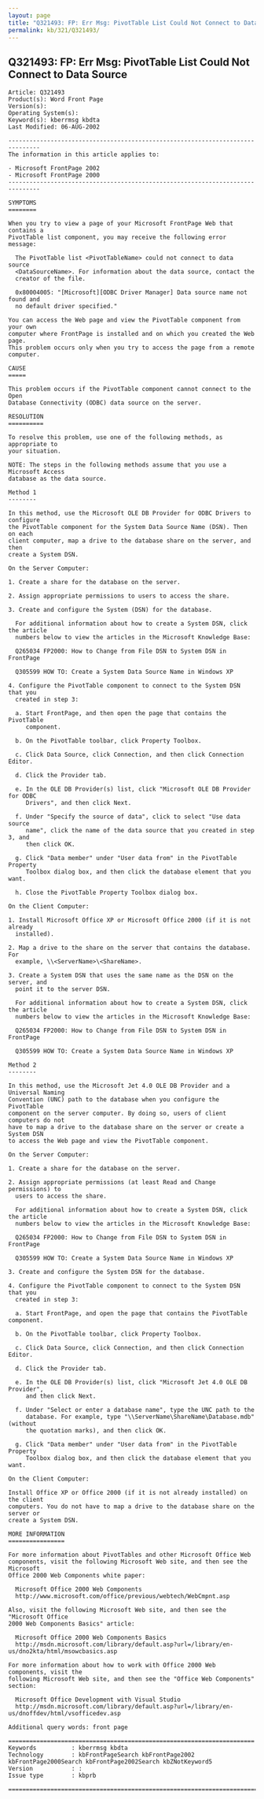 ```yaml
---
layout: page
title: "Q321493: FP: Err Msg: PivotTable List Could Not Connect to Data Source"
permalink: kb/321/Q321493/
---
```


## Q321493: FP: Err Msg: PivotTable List Could Not Connect to Data Source

	Article: Q321493
	Product(s): Word Front Page
	Version(s): 
	Operating System(s): 
	Keyword(s): kberrmsg kbdta
	Last Modified: 06-AUG-2002
	
	-------------------------------------------------------------------------------
	The information in this article applies to:
	
	- Microsoft FrontPage 2002 
	- Microsoft FrontPage 2000 
	-------------------------------------------------------------------------------
	
	SYMPTOMS
	========
	
	When you try to view a page of your Microsoft FrontPage Web that contains a
	PivotTable list component, you may receive the following error message:
	
	  The PivotTable list <PivotTableName> could not connect to data source
	  <DataSourceName>. For information about the data source, contact the
	  creator of the file.
	
	  0x80004005: "[Microsoft][ODBC Driver Manager] Data source name not found and
	  no default driver specified."
	
	You can access the Web page and view the PivotTable component from your own
	computer where FrontPage is installed and on which you created the Web page.
	This problem occurs only when you try to access the page from a remote computer.
	
	CAUSE
	=====
	
	This problem occurs if the PivotTable component cannot connect to the Open
	Database Connectivity (ODBC) data source on the server.
	
	RESOLUTION
	==========
	
	To resolve this problem, use one of the following methods, as appropriate to
	your situation.
	
	NOTE: The steps in the following methods assume that you use a Microsoft Access
	database as the data source.
	
	Method 1
	--------
	
	In this method, use the Microsoft OLE DB Provider for ODBC Drivers to configure
	the PivotTable component for the System Data Source Name (DSN). Then on each
	client computer, map a drive to the database share on the server, and then
	create a System DSN.
	
	On the Server Computer:
	
	1. Create a share for the database on the server.
	
	2. Assign appropriate permissions to users to access the share.
	
	3. Create and configure the System (DSN) for the database.
	
	  For additional information about how to create a System DSN, click the article
	  numbers below to view the articles in the Microsoft Knowledge Base:
	
	  Q265034 FP2000: How to Change from File DSN to System DSN in FrontPage
	
	  Q305599 HOW TO: Create a System Data Source Name in Windows XP
	
	4. Configure the PivotTable component to connect to the System DSN that you
	  created in step 3:
	
	  a. Start FrontPage, and then open the page that contains the PivotTable
	     component.
	
	  b. On the PivotTable toolbar, click Property Toolbox.
	
	  c. Click Data Source, click Connection, and then click Connection Editor.
	
	  d. Click the Provider tab.
	
	  e. In the OLE DB Provider(s) list, click "Microsoft OLE DB Provider for ODBC
	     Drivers", and then click Next.
	
	  f. Under "Specify the source of data", click to select "Use data source
	     name", click the name of the data source that you created in step 3, and
	     then click OK.
	
	  g. Click "Data member" under "User data from" in the PivotTable Property
	     Toolbox dialog box, and then click the database element that you want.
	
	  h. Close the PivotTable Property Toolbox dialog box.
	
	On the Client Computer:
	
	1. Install Microsoft Office XP or Microsoft Office 2000 (if it is not already
	  installed).
	
	2. Map a drive to the share on the server that contains the database. For
	  example, \\<ServerName>\<ShareName>.
	
	3. Create a System DSN that uses the same name as the DSN on the server, and
	  point it to the server DSN.
	
	  For additional information about how to create a System DSN, click the article
	  numbers below to view the articles in the Microsoft Knowledge Base:
	
	  Q265034 FP2000: How to Change from File DSN to System DSN in FrontPage
	
	  Q305599 HOW TO: Create a System Data Source Name in Windows XP
	
	Method 2
	--------
	
	In this method, use the Microsoft Jet 4.0 OLE DB Provider and a Universal Naming
	Convention (UNC) path to the database when you configure the PivotTable
	component on the server computer. By doing so, users of client computers do not
	have to map a drive to the database share on the server or create a System DSN
	to access the Web page and view the PivotTable component.
	
	On the Server Computer:
	
	1. Create a share for the database on the server.
	
	2. Assign appropriate permissions (at least Read and Change permissions) to
	  users to access the share.
	
	  For additional information about how to create a System DSN, click the article
	  numbers below to view the articles in the Microsoft Knowledge Base:
	
	  Q265034 FP2000: How to Change from File DSN to System DSN in FrontPage
	
	  Q305599 HOW TO: Create a System Data Source Name in Windows XP
	
	3. Create and configure the System DSN for the database.
	
	4. Configure the PivotTable component to connect to the System DSN that you
	  created in step 3:
	
	  a. Start FrontPage, and open the page that contains the PivotTable component.
	
	  b. On the PivotTable toolbar, click Property Toolbox.
	
	  c. Click Data Source, click Connection, and then click Connection Editor.
	
	  d. Click the Provider tab.
	
	  e. In the OLE DB Provider(s) list, click "Microsoft Jet 4.0 OLE DB Provider",
	     and then click Next.
	
	  f. Under "Select or enter a database name", type the UNC path to the
	     database. For example, type "\\ServerName\ShareName\Database.mdb" (without
	     the quotation marks), and then click OK.
	
	  g. Click "Data member" under "User data from" in the PivotTable Property
	     Toolbox dialog box, and then click the database element that you want.
	
	On the Client Computer:
	
	Install Office XP or Office 2000 (if it is not already installed) on the client
	computers. You do not have to map a drive to the database share on the server or
	create a System DSN.
	
	MORE INFORMATION
	================
	
	For more information about PivotTables and other Microsoft Office Web
	components, visit the following Microsoft Web site, and then see the Microsoft
	Office 2000 Web Components white paper:
	
	  Microsoft Office 2000 Web Components
	  http://www.microsoft.com/office/previous/webtech/WebCmpnt.asp
	
	Also, visit the following Microsoft Web site, and then see the "Microsoft Office
	2000 Web Components Basics" article:
	
	  Microsoft Office 2000 Web Components Basics
	  http://msdn.microsoft.com/library/default.asp?url=/library/en-us/dno2kta/html/msowcbasics.asp
	
	For more information about how to work with Office 2000 Web components, visit the
	following Microsoft Web site, and then see the "Office Web Components" section:
	
	  Microsoft Office Development with Visual Studio
	  http://msdn.microsoft.com/library/default.asp?url=/library/en-us/dnoffdev/html/vsofficedev.asp
	
	Additional query words: front page
	
	======================================================================
	Keywords          : kberrmsg kbdta 
	Technology        : kbFrontPageSearch kbFrontPage2002 kbFrontPage2000Search kbFrontPage2002Search kbZNotKeyword5
	Version           : :
	Issue type        : kbprb
	
	=============================================================================
	
